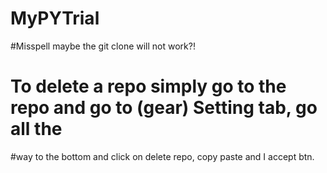 # MyPYTrial
#Misspell maybe the git clone will not work?!
# To delete a repo simply go to the repo and go to (gear) Setting tab, go all the 
#way to the bottom and click on delete repo, copy paste and I accept btn.
